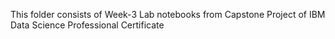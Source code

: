 This folder consists of Week-3 Lab notebooks from Capstone Project of IBM Data Science Professional Certificate 

